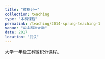 ```yaml
---
title: "微积分一"
collection: teaching
type: "本科课程"
permalink: /teaching/2014-spring-teaching-1
venue: "华中科技大学"
date: 2017
location: "武汉"
---
```


大学一年级工科微积分课程。

